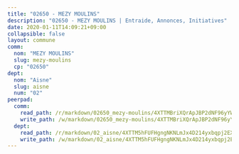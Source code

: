 ```yaml
---
title: "02650 - MEZY MOULINS"
description: "02650 - MEZY MOULINS | Entraide, Annonces, Initiatives"
date: 2020-01-11T14:09:21+09:00
collapsible: false
layout: commune
comm:
  nom: "MEZY MOULINS"
  slug: mezy-moulins
  cp: "02650"
dept:
  nom: "Aisne"
  slug: aisne
  num: "02"
peerpad:
  comm:
    read_path: /r/markdown/02650_mezy-moulins/4XTTMBriXQrApJBP2dNF96yYW4ixMeZHapjNZf7Y8hanuR5nk
    write_path: /w/markdown/02650_mezy-moulins/4XTTMBriXQrApJBP2dNF96yYW4ixMeZHapjNZf7Y8hanuR5nk-K3TgTjTHGbakiiWhLRVZRrQXKoeFPaXBn57z7otSsdd4pmoMdyfoDxnUQAQrrg7DgaPaFCsWKC1o54uiwCR4TcGg8FPzrfP5qZJAQWoQgPNEv9d7pPKK2fnSeTxEKsp4JdbxP3Ba
  dept:
    read_path: /r/markdown/02_aisne/4XTTM5hFUFHgngNKNLmJx4D214yxbqpj2EXK5CBjZ5LZF3zAf
    write_path: /w/markdown/02_aisne/4XTTM5hFUFHgngNKNLmJx4D214yxbqpj2EXK5CBjZ5LZF3zAf-K3TgUfAP6D753WPagZBnpcFgyCUpnZXNhrQsKU6J8qon6wxmFCHD5kB3GMzCYyJmAGHN58p9qgKDhnEgSAuHEK3wjVXSJoUkHyn6Vb7T2aNZ2y6ez5BMkQCEQxoUkfyK9J3TXU3M
---
```


